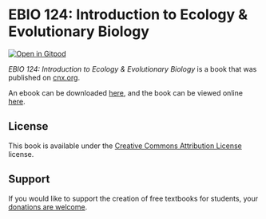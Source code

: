 # EBIO 124: Introduction to Ecology & Evolutionary Biology

[![Open in Gitpod](https://gitpod.io/button/open-in-gitpod.svg)](https://gitpod.io/from-referrer/)

_EBIO 124: Introduction to Ecology & Evolutionary Biology_ is a book that was published on [cnx.org](https://cnx.org/).

An ebook can be downloaded [here](https://github.com/cnx-user-books/cnxbook-ebio-124-introduction-to-ecology-evolutionary-biology/releases/latest), and the book can be viewed online [here](https://github.com/cnx-user-books/cnxbook-ebio-124-introduction-to-ecology-evolutionary-biology/releases/latest).

## License
This book is available under the [Creative Commons Attribution License](./LICENSE) license.

## Support
If you would like to support the creation of free textbooks for students, your [donations are welcome](https://riceconnect.rice.edu/donation/support-openstax-banner).
